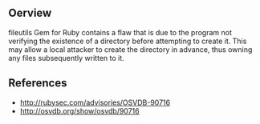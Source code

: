 ## Oerview
fileutils Gem for Ruby contains a flaw that is due to the program not verifying the existence of a directory before attempting to create it. This may allow a local attacker to create the directory in advance, thus owning any files subsequently written to it.

## References
- http://rubysec.com/advisories/OSVDB-90716
- http://osvdb.org/show/osvdb/90716
